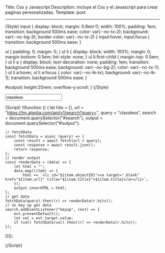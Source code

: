 Title: Css y Javascript
Description: Incluye el Css y el Javascript para crear paginas personalizadas.
Template: post

----

{Style}
input {
	display: block;
	margin: 0.8em 0;
	width: 100%;
	padding: 1em;
	transition: background 500ms ease;
	color: var(--nc-tx-2);
	background: var(--nc-bg-3);
	border-color: var(--nc-tx-2)
}
input:hover, input:focus {
	transition: background 500ms ease;
}

ul {
	padding: 0;
	margin: 0;
}
ul li {
	display: block;
	width: 100%;
	margin: 0;
	margin-bottom: 0.5em;
	list-style: none;
}
ul li:first-child {
	margin-top: 0.5em;
}
ul li a {
	display: block;
	text-decoration: none;
	padding: 1em;
	transition: background 500ms ease;
	background: var(--nc-bg-2);
	color: var(--nc-tx-1);
}
ul li a:hover, ul li a:focus {
	color: var(--nc-lk-tx);
	background: var(--nc-lk-1);
  	transition: background 500ms ease;
}

#output{
	height:20rem;
	overflow-y:scroll;
}
{/Style}

<div id="root" class="mt-2 mb-2">
  <input id="search" type="text" value="classless">
  <ul id="output"></ul>
</div>

{Script}
!(function () {
	let hits = [],
		url = "https://hn.algolia.com/api/v1/search?query=",
		query = "classless",
		search = document.querySelector("#search"),
		output = document.querySelector("#output");

	// fetchData
	const fetchData = async (query) => {
		const result = await fetch(url + query);
		const response = await result.json();
		return response;
	};
	// render output
	const renderData = (data) => {
		let html = "";
		data.map((item) => {
			html += `<li id="${item.objectID}"><a target="_blank" href="${item.url}" title="${item.title}">${item.title}</a></li>`;
		});
		output.innerHTML = html;
	};
	// get data
	fetchData(query).then((r) => renderData(r.hits));
	// on key up get data
	search.addEventListener("keyup", (evt) => {
		evt.preventDefault();
		let val = evt.target.value;
		if (val) fetchData(val).then((r) => renderData(r.hits));
	});
})();

{/Script}